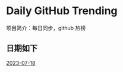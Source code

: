 # Daily GitHub Trending

项目简介：每日同步，github 热榜

## 日期如下

[2023-07-18](https://github.com/CharlieLau/github-trending/blob/master/days/2023-07-18.md)
